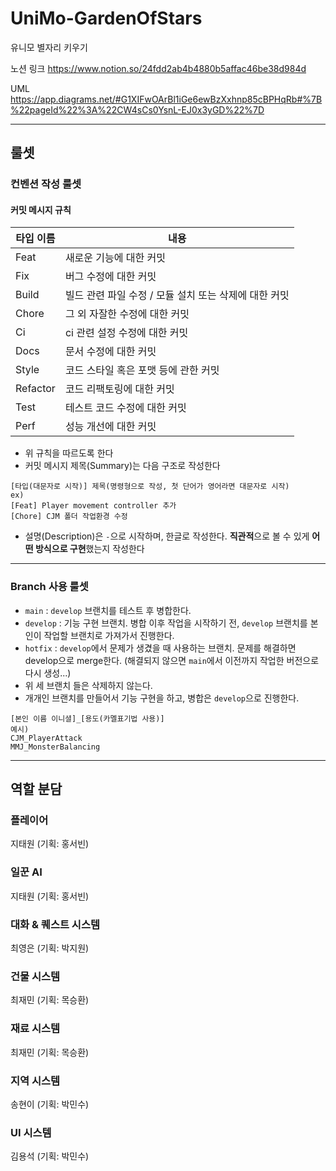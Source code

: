 # UniMo-GardenOfStars
유니모 별자리 키우기

노션 링크
https://www.notion.so/24fdd2ab4b4880b5affac46be38d984d

UML
https://app.diagrams.net/#G1XIFwOArBl1iGe6ewBzXxhnp85cBPHqRb#%7B%22pageId%22%3A%22CW4sCs0YsnL-EJ0x3yGD%22%7D

---

## 룰셋

### 컨벤션 작성 룰셋
#### 커밋 메시지 규칙

| 타입 이름    | 내용                               |
| -------- | -------------------------------- |
| Feat     | 새로운 기능에 대한 커밋                    |
| Fix      | 버그 수정에 대한 커밋                     |
| Build    | 빌드 관련 파일 수정 / 모듈 설치 또는 삭제에 대한 커밋 |
| Chore    | 그 외 자잘한 수정에 대한 커밋                |
| Ci       | ci 관련 설정 수정에 대한 커밋               |
| Docs     | 문서 수정에 대한 커밋                     |
| Style    | 코드 스타일 혹은 포맷 등에 관한 커밋            |
| Refactor | 코드 리팩토링에 대한 커밋                   |
| Test     | 테스트 코드 수정에 대한 커밋                 |
| Perf     | 성능 개선에 대한 커밋                     |
- 위 규칙을 따르도록 한다
- 커밋 메시지 제목(Summary)는 다음 구조로 작성한다
 ```
 [타입(대문자로 시작)] 제목(명령형으로 작성, 첫 단어가 영어라면 대문자로 시작)
 ex) 
 [Feat] Player movement controller 추가
 [Chore] CJM 폴더 작업환경 수정

 ```
- 설명(Description)은 `-`으로 시작하며, 한글로 작성한다. **직관적**으로 볼 수 있게 **어떤 방식으로 구현**했는지 작성한다

---

### Branch 사용 룰셋
- `main` : `develop` 브랜치를 테스트 후 병합한다. 
- `develop` : 기능 구현 브랜치. 병합 이후 작업을 시작하기 전, `develop` 브랜치를 본인이 작업할 브랜치로 가져가서 진행한다.
- `hotfix` : `develop`에서 문제가 생겼을 때 사용하는 브랜치. 문제를 해결하면 develop으로 merge한다. (해결되지 않으면 `main`에서 이전까지 작업한 버전으로 다시 생성...)
- 위 세 브랜치 들은 삭제하지 않는다.
- 개개인 브랜치를 만들어서 기능 구현을 하고, 병합은 `develop`으로 진행한다.
```
[본인 이름 이니셜]_[용도(카멜표기법 사용)]
예시) 
CJM_PlayerAttack
MMJ_MonsterBalancing
```

---

## 역할 분담
### 플레이어
지태원 (기획: 홍서빈)
### 일꾼 AI
지태원 (기획: 홍서빈)
### 대화 & 퀘스트 시스템
최영은 (기획: 박지원)
### 건물 시스템
최재민 (기획: 목승환)
### 재료 시스템
최재민 (기획: 목승환)
### 지역 시스템
송현이 (기획: 박민수)
### UI 시스템
김용석 (기획: 박민수)



